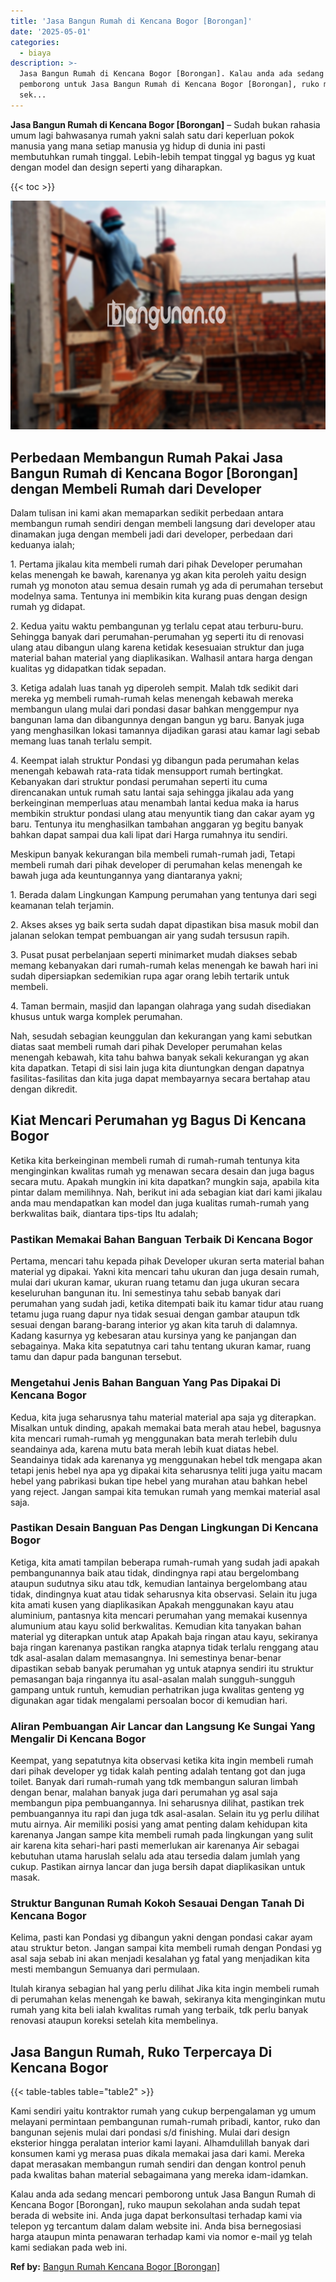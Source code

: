 ```yaml
---
title: 'Jasa Bangun Rumah di Kencana Bogor [Borongan]'
date: '2025-05-01'
categories:
  - biaya
description: >-
  Jasa Bangun Rumah di Kencana Bogor [Borongan]. Kalau anda ada sedang mencari
  pemborong untuk Jasa Bangun Rumah di Kencana Bogor [Borongan], ruko maupun
  sek...
---
```


**Jasa Bangun Rumah di Kencana Bogor \[Borongan\]** – Sudah bukan rahasia umum lagi bahwasanya rumah yakni salah satu dari keperluan pokok manusia yang mana setiap manusia yg hidup di dunia ini pasti membutuhkan rumah tinggal. Lebih-lebih tempat tinggal yg bagus yg kuat dengan model dan design seperti yang diharapkan.

{{< toc >}}

![Jasa Bangun Rumah di Kencana Bogor [Borongan]](/images/borong-bangunan-34.png)

## Perbedaan Membangun Rumah Pakai Jasa Bangun Rumah di Kencana Bogor \[Borongan\] dengan Membeli Rumah dari Developer

Dalam tulisan ini kami akan memaparkan sedikit perbedaan antara membangun rumah sendiri dengan membeli langsung dari developer atau dinamakan juga dengan membeli jadi dari developer, perbedaan dari keduanya ialah;

1\. Pertama jikalau kita membeli rumah dari pihak Developer perumahan kelas menengah ke bawah, karenanya yg akan kita peroleh yaitu design rumah yg monoton atau semua desain rumah yg ada di perumahan tersebut modelnya sama. Tentunya ini membikin kita kurang puas dengan design rumah yg didapat.

2\. Kedua yaitu waktu pembangunan yg terlalu cepat atau terburu-buru. Sehingga banyak dari perumahan-perumahan yg seperti itu di renovasi ulang atau dibangun ulang karena ketidak kesesuaian struktur dan juga material bahan material yang diaplikasikan. Walhasil antara harga dengan kualitas yg didapatkan tidak sepadan.

3\. Ketiga adalah luas tanah yg diperoleh sempit. Malah tdk sedikit dari mereka yg membeli rumah-rumah kelas menengah kebawah mereka membangun ulang mulai dari pondasi dasar bahkan menggempur nya bangunan lama dan dibangunnya dengan bangun yg baru. Banyak juga yang menghasilkan lokasi tamannya dijadikan garasi atau kamar lagi sebab memang luas tanah terlalu sempit.

4\. Keempat ialah struktur Pondasi yg dibangun pada perumahan kelas menengah kebawah rata-rata tidak mensupport rumah bertingkat. Kebanyakan dari struktur pondasi perumahan seperti itu cuma direncanakan untuk rumah satu lantai saja sehingga jikalau ada yang berkeinginan memperluas atau menambah lantai kedua maka ia harus membikin struktur pondasi ulang atau menyuntik tiang dan cakar ayam yg baru. Tentunya itu menghasilkan tambahan anggaran yg begitu banyak bahkan dapat sampai dua kali lipat dari Harga rumahnya itu sendiri.

Meskipun banyak kekurangan bila membeli rumah-rumah jadi, Tetapi membeli rumah dari pihak developer di perumahan kelas menengah ke bawah juga ada keuntungannya yang diantaranya yakni;

1\. Berada dalam Lingkungan Kampung perumahan yang tentunya dari segi keamanan telah terjamin.

2\. Akses akses yg baik serta sudah dapat dipastikan bisa masuk mobil dan jalanan selokan tempat pembuangan air yang sudah tersusun rapih.

3\. Pusat pusat perbelanjaan seperti minimarket mudah diakses sebab memang kebanyakan dari rumah-rumah kelas menengah ke bawah hari ini sudah dipersiapkan sedemikian rupa agar orang lebih tertarik untuk membeli.

4\. Taman bermain, masjid dan lapangan olahraga yang sudah disediakan khusus untuk warga komplek perumahan.

Nah, sesudah sebagian keunggulan dan kekurangan yang kami sebutkan diatas saat membeli rumah dari pihak Developer perumahan kelas menengah kebawah, kita tahu bahwa banyak sekali kekurangan yg akan kita dapatkan. Tetapi di sisi lain juga kita diuntungkan dengan dapatnya fasilitas-fasilitas dan kita juga dapat membayarnya secara bertahap atau dengan dikredit.

## Kiat Mencari Perumahan yg Bagus Di Kencana Bogor

Ketika kita berkeinginan membeli rumah di rumah-rumah tentunya kita menginginkan kwalitas rumah yg menawan secara desain dan juga bagus secara mutu. Apakah mungkin ini kita dapatkan? mungkin saja, apabila kita pintar dalam memilihnya. Nah, berikut ini ada sebagian kiat dari kami jikalau anda mau mendapatkan kan model dan juga kualitas rumah-rumah yang berkwalitas baik, diantara tips-tips Itu adalah;

### Pastikan Memakai Bahan Banguan Terbaik Di Kencana Bogor

Pertama, mencari tahu kepada pihak Developer ukuran serta material bahan material yg dipakai. Yakni kita mencari tahu ukuran dan juga desain rumah, mulai dari ukuran kamar, ukuran ruang tetamu dan juga ukuran secara keseluruhan bangunan itu. Ini semestinya tahu sebab banyak dari perumahan yang sudah jadi, ketika ditempati baik itu kamar tidur atau ruang tetamu juga ruang dapur nya tidak sesuai dengan gambar ataupun tdk sesuai dengan barang-barang interior yg akan kita taruh di dalamnya. Kadang kasurnya yg kebesaran atau kursinya yang ke panjangan dan sebagainya. Maka kita sepatutnya cari tahu tentang ukuran kamar, ruang tamu dan dapur pada bangunan tersebut.

### Mengetahui Jenis Bahan Banguan Yang Pas Dipakai Di Kencana Bogor

Kedua, kita juga seharusnya tahu material material apa saja yg diterapkan. Misalkan untuk dinding, apakah memakai bata merah atau hebel, bagusnya kita mencari rumah-rumah yg menggunakan bata merah terlebih dulu seandainya ada, karena mutu bata merah lebih kuat diatas hebel. Seandainya tidak ada karenanya yg menggunakan hebel tdk mengapa akan tetapi jenis hebel nya apa yg dipakai kita seharusnya teliti juga yaitu macam hebel yang pabrikasi bukan tipe hebel yang murahan atau bahkan hebel yang reject. Jangan sampai kita temukan rumah yang memkai material asal saja.

### Pastikan Desain Banguan Pas Dengan Lingkungan Di Kencana Bogor

Ketiga, kita amati tampilan beberapa rumah-rumah yang sudah jadi apakah pembangunannya baik atau tidak, dindingnya rapi atau bergelombang ataupun sudutnya siku atau tdk, kemudian lantainya bergelombang atau tidak, dindingnya kuat atau tidak seharusnya kita observasi. Selain itu juga kita amati kusen yang diaplikasikan Apakah menggunakan kayu atau aluminium, pantasnya kita mencari perumahan yang memakai kusennya alumunium atau kayu solid berkwalitas. Kemudian kita tanyakan bahan material yg diterapkan untuk atap Apakah baja ringan atau kayu, sekiranya baja ringan karenanya pastikan rangka atapnya tidak terlalu renggang atau tdk asal-asalan dalam memasangnya. Ini semestinya benar-benar dipastikan sebab banyak perumahan yg untuk atapnya sendiri itu struktur pemasangan baja ringannya itu asal-asalan malah sungguh-sungguh gampang untuk runtuh, kemudian perhatrikan juga kwalitas genteng yg digunakan agar tidak mengalami persoalan bocor di kemudian hari.

### Aliran Pembuangan Air Lancar dan Langsung Ke Sungai Yang Mengalir Di Kencana Bogor

Keempat, yang sepatutnya kita observasi ketika kita ingin membeli rumah dari pihak developer yg tidak kalah penting adalah tentang got dan juga toilet. Banyak dari rumah-rumah yang tdk membangun saluran limbah dengan benar, malahan banyak juga dari perumahan yg asal saja membangun pipa pembuangannya. Ini seharusnya dilihat, pastikan trek pembuangannya itu rapi dan juga tdk asal-asalan. Selain itu yg perlu dilihat mutu airnya. Air memiliki posisi yang amat penting dalam kehidupan kita karenanya Jangan sampe kita membeli rumah pada lingkungan yang sulit air karena kita sehari-hari pasti memerlukan air karenanya Air sebagai kebutuhan utama haruslah selalu ada atau tersedia dalam jumlah yang cukup. Pastikan airnya lancar dan juga bersih dapat diaplikasikan untuk masak.

### Struktur Bangunan Rumah Kokoh Sesauai Dengan Tanah Di Kencana Bogor

Kelima, pasti kan Pondasi yg dibangun yakni dengan pondasi cakar ayam atau struktur beton. Jangan sampai kita membeli rumah dengan Pondasi yg asal saja sebab ini akan menjadi kesalahan yg fatal yang menjadikan kita mesti membangun Semuanya dari permulaan.

Itulah kiranya sebagian hal yang perlu dilihat Jika kita ingin membeli rumah di perumahan kelas menengah ke bawah, sekiranya kita menginginkan mutu rumah yang kita beli ialah kwalitas rumah yang terbaik, tdk perlu banyak renovasi ataupun koreksi setelah kita membelinya.

## Jasa Bangun Rumah, Ruko Terpercaya Di Kencana Bogor

{{< table-tables table="table2" >}}

Kami sendiri yaitu kontraktor rumah yang cukup berpengalaman yg umum melayani permintaan pembangunan rumah-rumah pribadi, kantor, ruko dan bangunan sejenis mulai dari pondasi s/d finishing. Mulai dari design eksterior hingga peralatan interior kami layani. Alhamdulillah banyak dari konsumen kami yg merasa puas dikala memakai jasa dari kami. Mereka dapat merasakan membangun rumah sendiri dan dengan kontrol penuh pada kwalitas bahan material sebagaimana yang mereka idam-idamkan.

Kalau anda ada sedang mencari pemborong untuk Jasa Bangun Rumah di Kencana Bogor \[Borongan\], ruko maupun sekolahan anda sudah tepat berada di website ini. Anda juga dapat berkonsultasi terhadap kami via telepon yg tercantum dalam dalam website ini. Anda bisa bernegosiasi harga ataupun minta penawaran terhadap kami via nomor e-mail yg telah kami sediakan pada web ini.

**Ref by:** [Bangun Rumah Kencana Bogor [Borongan]](https://id.wikipedia.org/wiki/Bangun)
